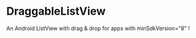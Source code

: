 DraggableListView
=================

  An Android ListView with drag &amp; drop for apps with minSdkVersion="8"  !
